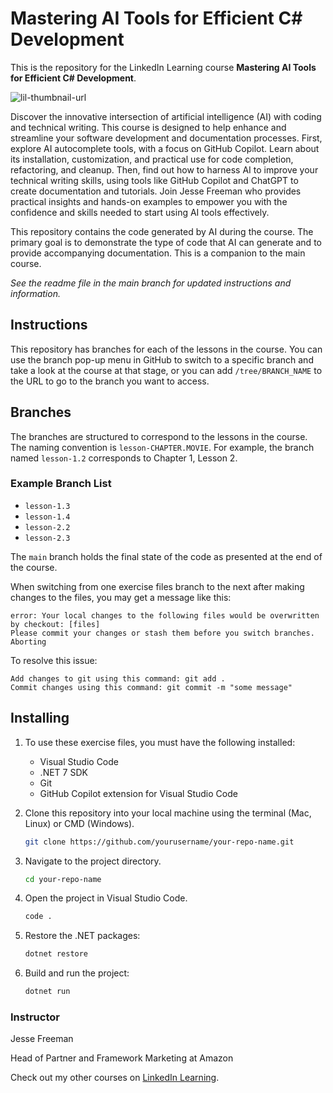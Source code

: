 # Mastering AI Tools for Efficient C# Development

This is the repository for the LinkedIn Learning course **Mastering AI Tools for Efficient C# Development**.

![lil-thumbnail-url]

<p>Discover the innovative intersection of artificial intelligence (AI) with coding and technical writing. This course is designed to help enhance and streamline your software development and documentation processes. First, explore AI autocomplete tools, with a focus on GitHub Copilot. Learn about its installation, customization, and practical use for code completion, refactoring, and cleanup. Then, find out how to harness AI to improve your technical writing skills, using tools like GitHub Copilot and ChatGPT to create documentation and tutorials. Join Jesse Freeman who provides practical insights and hands-on examples to empower you with the confidence and skills needed to start using AI tools effectively.</p>

This repository contains the code generated by AI during the course. The primary goal is to demonstrate the type of code that AI can generate and to provide accompanying documentation. This is a companion to the main course.

_See the readme file in the main branch for updated instructions and information._

## Instructions

This repository has branches for each of the lessons in the course. You can use the branch pop-up menu in GitHub to switch to a specific branch and take a look at the course at that stage, or you can add `/tree/BRANCH_NAME` to the URL to go to the branch you want to access.

## Branches

The branches are structured to correspond to the lessons in the course. The naming convention is `lesson-CHAPTER.MOVIE`. For example, the branch named `lesson-1.2` corresponds to Chapter 1, Lesson 2.

### Example Branch List

- `lesson-1.3`
- `lesson-1.4`
- `lesson-2.2`
- `lesson-2.3`

The `main` branch holds the final state of the code as presented at the end of the course.

When switching from one exercise files branch to the next after making changes to the files, you may get a message like this:

    error: Your local changes to the following files would be overwritten by checkout: [files]
    Please commit your changes or stash them before you switch branches.
    Aborting

To resolve this issue:
	
    Add changes to git using this command: git add .
	Commit changes using this command: git commit -m "some message"

## Installing

1. To use these exercise files, you must have the following installed:
	- Visual Studio Code
	- .NET 7 SDK
	- Git
	- GitHub Copilot extension for Visual Studio Code

2. Clone this repository into your local machine using the terminal (Mac, Linux) or CMD (Windows).

    ```sh
    git clone https://github.com/yourusername/your-repo-name.git
    ```

3. Navigate to the project directory.

    ```sh
    cd your-repo-name
    ```

4. Open the project in Visual Studio Code.

    ```sh
    code .
    ```

5. Restore the .NET packages:

    ```sh
    dotnet restore
    ```

6. Build and run the project:

    ```sh
    dotnet run
    ```


### Instructor

Jesse Freeman

Head of Partner and Framework Marketing at Amazon
                 

Check out my other courses on [LinkedIn Learning](https://www.linkedin.com/learning/instructors/jesse-freeman?u=104).

[0]: # (Replace these placeholder URLs with actual course URLs)

[lil-course-url]: https://www.linkedin.com/learning/mastering-ai-tools-for-efficient-c-sharp-development
[lil-thumbnail-url]: https://media.licdn.com/dms/image/v2/D4E0DAQHIUZH6xqAasQ/learning-public-crop_675_1200/learning-public-crop_675_1200/0/1723574020710?e=2147483647&v=beta&t=uLo-GWBvIaN6XA0uJLKV6xhulHXGLrypiz5crArO64c
